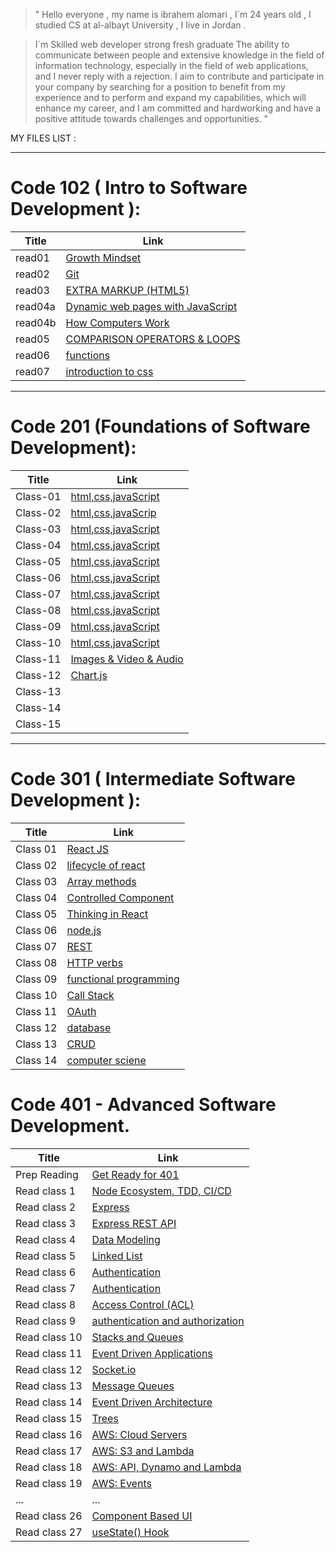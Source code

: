 >" Hello everyone , my name is ibrahem alomari , I`m 24 years old , I studied CS at al-albayt University ,
I live in Jordan .

>I`m Skilled web developer strong fresh graduate The ability to communicate between people and extensive knowledge in the field of information technology, especially in the field of web applications, and I never reply with a rejection. I aim to contribute and participate in your company by searching for a position to benefit from my experience and to perform and expand my capabilities, which will enhance my career, and I am committed and hardworking and have a positive attitude towards challenges and opportunities. "


MY FILES LIST :


____


# Code 102 ( Intro to Software Development ):

|Title   | Link  |
|---|---|
| read01  | [Growth Mindset](https://ibrahemomari.github.io/reading-notes/read01)  |
| read02  |  [Git](https://ibrahemomari.github.io/reading-notes/Read02) |
| read03  |  [EXTRA MARKUP (HTML5)](https://ibrahemomari.github.io/reading-notes/Read03) |
| read04a |  [Dynamic web pages with JavaScript](https://ibrahemomari.github.io/reading-notes/Read04a) |
| read04b|[How Computers Work](https://ibrahemomari.github.io/reading-notes/Read04b)|
| read05  |  [COMPARISON OPERATORS & LOOPS](https://ibrahemomari.github.io/reading-notes/Read05) |+
|read06|[functions](https://ibrahemomari.github.io/reading-notes/Read06)|
|read07|[introduction to css](https://ibrahemomari.github.io/reading-notes/Read07)|

___

# Code 201 (Foundations of Software Development):

|Title|Link|
|---|---|
|Class-01|[html,css,javaScript](https://ibrahemomari.github.io/reading-notes/Class-01)|
|Class-02|[html,css,javaScrip](https://ibrahemomari.github.io/reading-notes/Class-02)|
|Class-03|[html,css,javaScript](https://ibrahemomari.github.io/reading-notes/Class-03)|
|Class-04|[html,css,javaScript](https://ibrahemomari.github.io/reading-notes/Calss-04)|
|Class-05|[html,css,javaScript](https://ibrahemomari.github.io/reading-notes/Class-05)|
|Class-06|[html,css,javaScript](https://ibrahemomari.github.io/reading-notes/Class-06)|
|Class-07|[html,css,javaScript](https://ibrahemomari.github.io/reading-notes/Class-07)|
|Class-08|[html,css,javaScript](https://ibrahemomari.github.io/reading-notes/Class-08)|
|Class-09|[html,css,javaScript](https://ibrahemomari.github.io/reading-notes/Class-09)|
|Class-10|[html,css,javaScript](https://ibrahemomari.github.io/reading-notes/Class-10)|
|Class-11|[Images & Video & Audio](https://ibrahemomari.github.io/reading-notes/Class-11)|
|Class-12|[Chart.js](https://ibrahemomari.github.io/reading-notes/Class-12)|
|Class-13|[]()|
|Class-14|[]()|
|Class-15|[]()|

___

# Code 301 ( Intermediate Software Development ):

|Title|Link|
|---|---|
|Class 01|[React JS](https://ibrahemomari.github.io/reading-notes/Class01)|
|Class 02|[lifecycle of react](https://ibrahemomari.github.io/reading-notes/Class02)|
|Class 03|[Array methods](https://ibrahemomari.github.io/reading-notes/Class03)|
|Class 04|[Controlled Component](https://ibrahemomari.github.io/reading-notes/Class04)|
|Class 05|[Thinking in React](https://ibrahemomari.github.io/reading-notes/Class05)|
|Class 06|[node.js](https://ibrahemomari.github.io/reading-notes/Class06)|
|Class 07|[REST](https://ibrahemomari.github.io/reading-notes/Class07)|
|Class 08|[HTTP verbs](https://ibrahemomari.github.io/reading-notes/Class08)|
|Class 09|[functional programming](https://ibrahemomari.github.io/reading-notes/Class09)|
|Class 10|[Call Stack](https://ibrahemomari.github.io/reading-notes/Class10)|
|Class 11|[OAuth](https://ibrahemomari.github.io/reading-notes/Class11)|
|Class 12|[database](https://ibrahemomari.github.io/reading-notes/Class12)|
|Class 13|[CRUD](https://ibrahemomari.github.io/reading-notes/Class13)|
|Class 14|[computer sciene](https://ibrahemomari.github.io/reading-notes/Class14)|

#  Code 401 - Advanced Software Development.

|Title|Link|
|---|---|
|Prep Reading|[Get Ready for 401](https://ibrahemomari.github.io/reading-notes/Read401prep)|
|Read class 1|[Node Ecosystem, TDD, CI/CD](https://ibrahemomari.github.io/reading-notes/Read401class1)|
|Read class 2|[Express](https://ibrahemomari.github.io/reading-notes/Read401class2)|
|Read class 3|[Express REST API](https://ibrahemomari.github.io/reading-notes/Read401class3)|
|Read class 4|[Data Modeling](https://ibrahemomari.github.io/reading-notes/Read401class4)|
|Read class 5|[Linked List](https://ibrahemomari.github.io/reading-notes/Read401class5)|
|Read class 6|[Authentication](https://ibrahemomari.github.io/reading-notes/Read401class6)|
|Read class 7|[Authentication](https://ibrahemomari.github.io/reading-notes/Read401class7)|
|Read class 8|[Access Control (ACL)](https://ibrahemomari.github.io/reading-notes/Read401class8)|
|Read class 9|[authentication and authorization](https://ibrahemomari.github.io/reading-notes/Read401class9)|
|Read class 10|[Stacks and Queues](https://ibrahemomari.github.io/reading-notes/Read401class10)|
|Read class 11|[Event Driven Applications](https://ibrahemomari.github.io/reading-notes/Read401class11)|
|Read class 12|[Socket.io](https://ibrahemomari.github.io/reading-notes/Read401class12)|
|Read class 13|[Message Queues](https://ibrahemomari.github.io/reading-notes/Read401class13)|
|Read class 14|[Event Driven Architecture](https://ibrahemomari.github.io/reading-notes/Read401class14)|
|Read class 15|[Trees](https://ibrahemomari.github.io/reading-notes/Read401class15)|
|Read class 16|[AWS: Cloud Servers](https://ibrahemomari.github.io/reading-notes/Read401class16)|
|Read class 17|[AWS: S3 and Lambda](https://ibrahemomari.github.io/reading-notes/Read401class17)|
|Read class 18|[AWS: API, Dynamo and Lambda](https://ibrahemomari.github.io/reading-notes/Read401class18)|
|Read class 19|[AWS: Events](https://ibrahemomari.github.io/reading-notes/Read401class19)|
|...|...|
|Read class 26|[Component Based UI](https://ibrahemomari.github.io/reading-notes/Read401class26)|
|Read class 27|[useState() Hook](https://ibrahemomari.github.io/reading-notes/Read401class27)|
